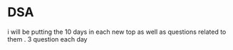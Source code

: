 # DSA
i will be putting the 10 days in each new top as well as questions related to them . 3 question each day
